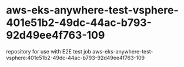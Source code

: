 # aws-eks-anywhere-test-vsphere-401e51b2-49dc-44ac-b793-92d49ee4f763-109
repository for use with E2E test job aws-eks-anywhere-test-vsphere:401e51b2-49dc-44ac-b793-92d49ee4f763-109
